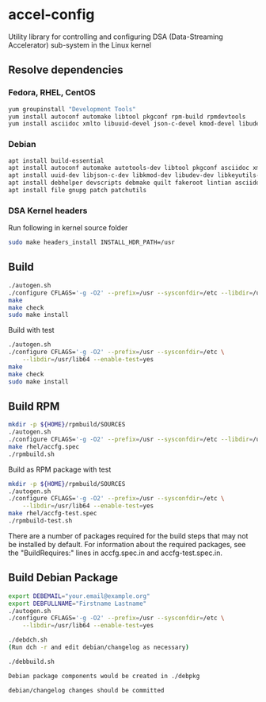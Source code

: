 # accel-config

Utility library for controlling and configuring DSA (Data-Streaming Accelerator)
sub-system in the Linux kernel

## Resolve dependencies

### Fedora, RHEL, CentOS
```bash
yum groupinstall "Development Tools"
yum install autoconf automake libtool pkgconf rpm-build rpmdevtools
yum install asciidoc xmlto libuuid-devel json-c-devel kmod-devel libudev-devel
```
### Debian
```bash
apt install build-essential
apt install autoconf automake autotools-dev libtool pkgconf asciidoc xmlto
apt install uuid-dev libjson-c-dev libkmod-dev libudev-dev libkeyutils-dev
apt install debhelper devscripts debmake quilt fakeroot lintian asciidoctor
apt install file gnupg patch patchutils
```
### DSA Kernel headers
Run following in kernel source folder
```bash
sudo make headers_install INSTALL_HDR_PATH=/usr
````

## Build

```bash
./autogen.sh
./configure CFLAGS='-g -O2' --prefix=/usr --sysconfdir=/etc --libdir=/usr/lib64
make
make check
sudo make install
```

Build with test

```bash
./autogen.sh
./configure CFLAGS='-g -O2' --prefix=/usr --sysconfdir=/etc \
    --libdir=/usr/lib64 --enable-test=yes
make
make check
sudo make install
```

## Build RPM

```bash
mkdir -p ${HOME}/rpmbuild/SOURCES
./autogen.sh
./configure CFLAGS='-g -O2' --prefix=/usr --sysconfdir=/etc --libdir=/usr/lib64
make rhel/accfg.spec
./rpmbuild.sh
```

Build as RPM package with test

```bash
mkdir -p ${HOME}/rpmbuild/SOURCES
./autogen.sh
./configure CFLAGS='-g -O2' --prefix=/usr --sysconfdir=/etc \
    --libdir=/usr/lib64 --enable-test=yes
make rhel/accfg-test.spec
./rpmbuild-test.sh
```

There are a number of packages required for the build steps that may not
be installed by default. For information about the required packages,
see the "BuildRequires:" lines in accfg.spec.in and accfg-test.spec.in.

## Build Debian Package
```bash
export DEBEMAIL="your.email@example.org"
export DEBFULLNAME="Firstname Lastname"
./autogen.sh
./configure CFLAGS='-g -O2' --prefix=/usr --sysconfdir=/etc \
    --libdir=/usr/lib64 --enable-test=yes

./debdch.sh
(Run dch -r and edit debian/changelog as necessary)

./debbuild.sh

Debian package components would be created in ./debpkg

debian/changelog changes should be committed
```
